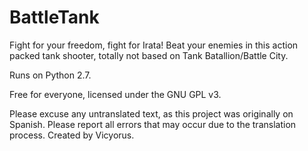 BattleTank
======

Fight for your freedom, fight for Irata!
Beat your enemies in this action packed tank shooter, totally not based on Tank Batallion/Battle City.

Runs on Python 2.7.

Free for everyone, licensed under the GNU GPL v3.

Please excuse any untranslated text, as this project was originally on Spanish. Please report all errors that may occur due to the translation process.
Created by Vicyorus.